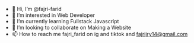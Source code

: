 - 👋 Hi, I’m @fajri-farid
- 👀 I’m interested in Web Developer
- 🌱 I’m currently learning Fullstack Javascript
- 💞️ I’m looking to collaborate on Making a Website
- 📫 How to reach me fajri_farid on ig and tiktok and fajrijry14@gmail.com



